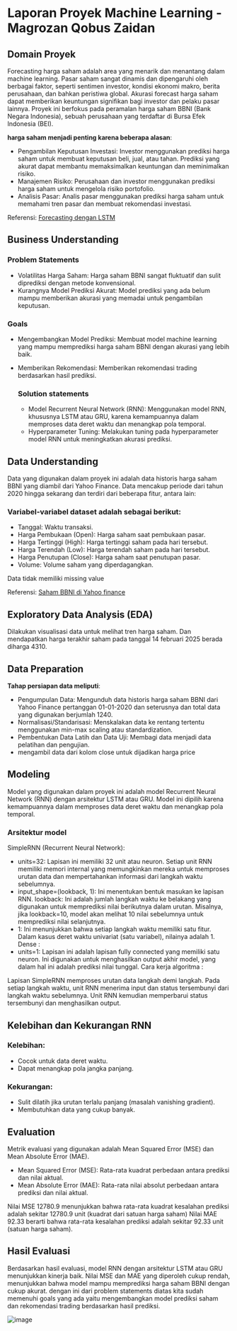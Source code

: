 # Laporan Proyek Machine Learning - Magrozan Qobus Zaidan

## Domain Proyek

Forecasting harga saham adalah area yang menarik dan menantang dalam machine learning. Pasar saham sangat dinamis dan dipengaruhi oleh berbagai faktor, seperti sentimen investor, kondisi ekonomi makro, berita perusahaan, dan bahkan peristiwa global. Akurasi forecast harga saham dapat memberikan keuntungan signifikan bagi investor dan pelaku pasar lainnya. Proyek ini berfokus pada peramalan harga saham BBNI (Bank Negara Indonesia), sebuah perusahaan yang terdaftar di Bursa Efek Indonesia (BEI).

**harga saham menjadi penting karena beberapa alasan**:
- Pengambilan Keputusan Investasi: Investor menggunakan prediksi harga saham untuk membuat keputusan beli, jual, atau tahan. Prediksi yang akurat dapat membantu memaksimalkan keuntungan dan meminimalkan risiko.
- Manajemen Risiko: Perusahaan dan investor menggunakan prediksi harga saham untuk mengelola risiko portofolio.
- Analisis Pasar: Analis pasar menggunakan prediksi harga saham untuk memahami tren pasar dan membuat rekomendasi investasi.
  
Referensi: [Forecasting dengan LSTM](https://www.kaggle.com/code/jeanfi/forecasting-saham) 

## Business Understanding

### Problem Statements

- Volatilitas Harga Saham: Harga saham BBNI sangat fluktuatif dan sulit diprediksi dengan metode konvensional.
- Kurangnya Model Prediksi Akurat: Model prediksi yang ada belum mampu memberikan akurasi yang memadai untuk pengambilan keputusan.

### Goals

- Mengembangkan Model Prediksi: Membuat model machine learning yang mampu memprediksi harga saham BBNI dengan akurasi yang lebih baik.
- Memberikan Rekomendasi: Memberikan rekomendasi trading berdasarkan hasil prediksi.

    ### Solution statements
    - Model Recurrent Neural Network (RNN): Menggunakan model RNN, khususnya LSTM atau GRU, karena kemampuannya dalam memproses data deret waktu dan menangkap pola temporal.
    - Hyperparameter Tuning: Melakukan tuning pada hyperparameter model RNN untuk meningkatkan akurasi prediksi.
  
## Data Understanding
Data yang digunakan dalam proyek ini adalah data historis harga saham BBNI yang diambil dari Yahoo Finance. Data mencakup periode dari tahun 2020 hingga sekarang dan terdiri dari beberapa fitur, antara lain:

### Variabel-variabel dataset adalah sebagai berikut:
- Tanggal: Waktu transaksi.
- Harga Pembukaan (Open): Harga saham saat pembukaan pasar.
- Harga Tertinggi (High): Harga tertinggi saham pada hari tersebut.
- Harga Terendah (Low): Harga terendah saham pada hari tersebut.
- Harga Penutupan (Close): Harga saham saat penutupan pasar.
- Volume: Volume saham yang diperdagangkan.
  
Data tidak memiliki missing value 

Referensi: [Saham BBNI di Yahoo finance](https://finance.yahoo.com/quote/BBNI.JK/)

## Exploratory Data Analysis (EDA)

Dilakukan visualisasi data untuk melihat tren harga saham. Dan mendapatkan harga terakhir saham pada tanggal 14 februari 2025 berada diharga 4310.

## Data Preparation

**Tahap persiapan data meliputi**: 
- Pengumpulan Data: Mengunduh data historis harga saham BBNI dari Yahoo Finance pertanggan 01-01-2020 dan seterusnya dan total data yang digunakan berjumlah 1240.
- Normalisasi/Standarisasi: Menskalakan data ke rentang tertentu menggunakan min-max scaling atau standardization.
- Pembentukan Data Latih dan Data Uji: Membagi data menjadi data pelatihan dan pengujian.
- mengambil data dari kolom close untuk dijadikan harga price

## Modeling
Model yang digunakan dalam proyek ini adalah model Recurrent Neural Network (RNN) dengan arsitektur LSTM atau GRU. Model ini dipilih karena kemampuannya dalam memproses data deret waktu dan menangkap pola temporal.
### Arsitektur model
SimpleRNN (Recurrent Neural Network):
- units=32: Lapisan ini memiliki 32 unit atau neuron. Setiap unit RNN memiliki memori internal yang memungkinkan mereka untuk memproses urutan data dan mempertahankan informasi dari langkah waktu sebelumnya.
- input_shape=(lookback, 1): Ini menentukan bentuk masukan ke lapisan RNN.
lookback: Ini adalah jumlah langkah waktu ke belakang yang digunakan untuk memprediksi nilai berikutnya dalam urutan. Misalnya, jika lookback=10, model akan melihat 10 nilai sebelumnya untuk memprediksi nilai selanjutnya.
- 1: Ini menunjukkan bahwa setiap langkah waktu memiliki satu fitur. Dalam kasus deret waktu univariat (satu variabel), nilainya adalah 1.
Dense :
- units=1: Lapisan ini adalah lapisan fully connected yang memiliki satu neuron. Ini digunakan untuk menghasilkan output akhir model, yang dalam hal ini adalah prediksi nilai tunggal.
Cara kerja algoritma :

Lapisan SimpleRNN memproses urutan data langkah demi langkah. Pada setiap langkah waktu, unit RNN menerima input dan status tersembunyi dari langkah waktu sebelumnya. Unit RNN kemudian memperbarui status tersembunyi dan menghasilkan output. 

## Kelebihan dan Kekurangan RNN
### Kelebihan:

- Cocok untuk data deret waktu.
- Dapat menangkap pola jangka panjang.
### Kekurangan:

- Sulit dilatih jika urutan terlalu panjang (masalah vanishing gradient).
- Membutuhkan data yang cukup banyak.

## Evaluation

Metrik evaluasi yang digunakan adalah Mean Squared Error (MSE) dan Mean Absolute Error (MAE).

- Mean Squared Error (MSE): Rata-rata kuadrat perbedaan antara prediksi dan nilai aktual.
- Mean Absolute Error (MAE): Rata-rata nilai absolut perbedaan antara prediksi dan nilai aktual.
  
Nilai MSE 12780.9 menunjukkan bahwa rata-rata kuadrat kesalahan prediksi adalah sekitar 12780.9 unit (kuadrat dari satuan harga saham) Nilai MAE 92.33 berarti bahwa rata-rata kesalahan prediksi adalah sekitar 92.33 unit (satuan harga saham).
  
## Hasil Evaluasi
Berdasarkan hasil evaluasi, model RNN dengan arsitektur LSTM atau GRU menunjukkan kinerja baik. Nilai MSE dan MAE yang diperoleh cukup rendah, menunjukkan bahwa model mampu memprediksi harga saham BBNI dengan cukup akurat. dengan ini dari problem statements diatas kita sudah memenuhi goals yang ada yaitu mengembangkan model prediksi saham dan rekomendasi trading berdasarkan hasil prediksi.

![image](https://github.com/user-attachments/assets/0d1d843b-35b5-4f4b-8481-47d58c49fbb3)



